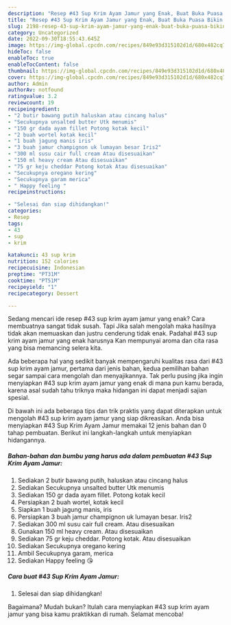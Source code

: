```yaml
---
description: "Resep #43 Sup Krim Ayam Jamur yang Enak, Buat Buka Puasa Bikin Ngiler"
title: "Resep #43 Sup Krim Ayam Jamur yang Enak, Buat Buka Puasa Bikin Ngiler"
slug: 2198-resep-43-sup-krim-ayam-jamur-yang-enak-buat-buka-puasa-bikin-ngiler
category: Uncategorized
date: 2022-09-30T18:55:43.645Z
image: https://img-global.cpcdn.com/recipes/849e93d315102d1d/680x482cq70/43-sup-krim-ayam-jamur-foto-resep-utama.jpg
hideToc: false
enableToc: true
enableTocContent: false
thumbnail: https://img-global.cpcdn.com/recipes/849e93d315102d1d/680x482cq70/43-sup-krim-ayam-jamur-foto-resep-utama.jpg
cover: https://img-global.cpcdn.com/recipes/849e93d315102d1d/680x482cq70/43-sup-krim-ayam-jamur-foto-resep-utama.jpg
author: Admin
authorAv: notfound
ratingvalue: 3.2
reviewcount: 19
recipeingredient:
- "2 butir bawang putih haluskan atau cincang halus"
- "Secukupnya unsalted butter Utk menumis"
- "150 gr dada ayam fillet Potong kotak kecil"
- "2 buah wortel kotak kecil"
- "1 buah jagung manis iris"
- "3 buah jamur champignon uk lumayan besar Iris2"
- "300 ml susu cair full cream Atau disesuaikan"
- "150 ml heavy cream Atau disesuaikan"
- "75 gr keju cheddar Potong kotak Atau disesuaikan"
- "Secukupnya oregano kering"
- "Secukupnya garam merica"
- " Happy feeling "
recipeinstructions:

- "Selesai dan siap dihidangkan!"
categories:
- Resep
tags:
- 43
- sup
- krim

katakunci: 43 sup krim 
nutrition: 152 calories
recipecuisine: Indonesian
preptime: "PT31M"
cooktime: "PT51M"
recipeyield: "1"
recipecategory: Dessert

---
```



Sedang mencari ide resep #43 sup krim ayam jamur yang enak? Cara membuatnya sangat tidak susah. Tapi Jika salah mengolah maka hasilnya tidak akan memuaskan dan justru cenderung tidak enak. Padahal #43 sup krim ayam jamur yang enak harusnya Kan mempunyai aroma dan cita rasa yang bisa memancing selera kita.




Ada beberapa hal yang sedikit banyak mempengaruhi kualitas rasa dari #43 sup krim ayam jamur, pertama dari jenis bahan, kedua pemilihan bahan segar sampai cara mengolah dan menyajikannya. Tak perlu pusing jika ingin menyiapkan #43 sup krim ayam jamur yang enak di mana pun kamu berada, karena asal sudah tahu triknya maka hidangan ini dapat menjadi sajian spesial.


Di bawah ini ada beberapa tips dan trik praktis yang dapat diterapkan untuk mengolah #43 sup krim ayam jamur yang siap dikreasikan. Anda bisa menyiapkan #43 Sup Krim Ayam Jamur memakai 12 jenis bahan dan 0 tahap pembuatan. Berikut ini langkah-langkah untuk menyiapkan hidangannya.

<!--inarticleads1-->

##### Bahan-bahan dan bumbu yang harus ada dalam pembuatan #43 Sup Krim Ayam Jamur:

1. Sediakan 2 butir bawang putih, haluskan atau cincang halus
1. Sediakan Secukupnya unsalted butter Utk menumis
1. Sediakan 150 gr dada ayam fillet. Potong kotak kecil
1. Persiapkan 2 buah wortel, kotak kecil
1. Siapkan 1 buah jagung manis, iris
1. Persiapkan 3 buah jamur champignon uk lumayan besar. Iris2
1. Sediakan 300 ml susu cair full cream. Atau disesuaikan
1. Gunakan 150 ml heavy cream. Atau disesuaikan
1. Sediakan 75 gr keju cheddar. Potong kotak. Atau disesuaikan
1. Sediakan Secukupnya oregano kering
1. Ambil Secukupnya garam, merica
1. Sediakan  Happy feeling 😘




<!--inarticleads2-->

##### Cara buat #43 Sup Krim Ayam Jamur:


1. Selesai dan siap dihidangkan!



Bagaimana? Mudah bukan? Itulah cara menyiapkan #43 sup krim ayam jamur yang bisa kamu praktikkan di rumah. Selamat mencoba!
